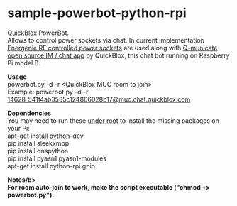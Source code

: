 sample-powerbot-python-rpi
==========================

QuickBlox PowerBot.<br />
Allows to control power sockets via chat. In current implementation <a href="https://energenie4u.co.uk/index.php/catalogue/product/ENER314">Energenie RF controlled power sockets</a> are used along with <a href="http://q-municate.com/">Q-municate open source IM / chat app</a> by QuickBlox, this chat bot running on Raspberry Pi model B.

<b>Usage</b><br />
powerbot.py -d -r &lt;QuickBlox MUC room to join&gt;
<br />
Example: powerbot.py -d -r 14628_541f4ab3535c124866028b17@muc.chat.quickblox.com

<b>Dependencies</b><br />
You may need to run these <u>under root</u> to install the missing packages on your Pi:<br />
apt-get install python-dev<br />
pip install sleekxmpp<br />
pip install dnspython<br />
pip install pyasn1 pyasn1-modules<br />
apt-get install python-rpi.gpio<br />

<b>Notes/b><br />
For room auto-join to work, make the script executable ("chmod +x powerbot.py").<br />
